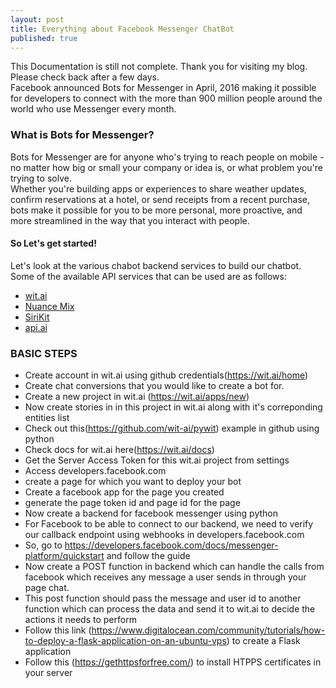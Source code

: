 ```yaml
---
layout: post
title: Everything about Facebook Messenger ChatBot
published: true
---
```


This Documentation is still not complete. Thank you for visiting my blog. Please check back after a few days.  
Facebook announced Bots for Messenger in April, 2016 making it possible for developers to connect with the more than 900 million people around the world who use Messenger every month.    
  
  
### What is Bots for Messenger?  
Bots for Messenger are for anyone who's trying to reach people on mobile - no matter how big or small your company or idea is, or what problem you're trying to solve.   
Whether you're building apps or experiences to share weather updates, confirm reservations at a hotel, or send receipts from a recent purchase, bots make it possible for you to be more personal, more proactive, and more streamlined in the way that you interact with people.
  

#### So Let's get started!  
Let's look at the various chabot backend services to build our chatbot.  
Some of the available API services that can be used are as follows:  
- [wit.ai](https://wit.ai/home)  
- [Nuance Mix](https://developer.nuance.com)  
- [SiriKit](https://developer.apple.com/sirikit/)  
- [api.ai](https://api.ai/)  

### BASIC STEPS  

- Create  account in wit.ai using github credentials(https://wit.ai/home)
- Create chat conversions that you would like to create a bot for.
- Create a new project in wit.ai (https://wit.ai/apps/new)
- Now create stories in in this project in wit.ai along with it's correponding entities list
- Check out this(https://github.com/wit-ai/pywit) example in github using python
- Check docs for wit.ai here(https://wit.ai/docs)
- Get the Server Access Token for this wit.ai project from settings
- Access developers.facebook.com
- create a page for which you want to deploy your bot
- Create a facebook app for the page you created
- generate the page token id and page id for the page
- Now create a backend for facebook messenger using python
- For Facebook to be able to connect to our backend, we need to verify our callback endpoint using webhooks in developers.facebook.com
- So, go to https://developers.facebook.com/docs/messenger-platform/quickstart and follow the guide
- Now create a POST function in backend which can handle the calls from facebook which receives any message a user sends in through your page chat.
- This post function should pass the message and user id to another function which can process the data and send it to wit.ai to decide the actions it needs to perform
- Follow this link (https://www.digitalocean.com/community/tutorials/how-to-deploy-a-flask-application-on-an-ubuntu-vps) to create a Flask application
- Follow this (https://gethttpsforfree.com/) to install HTPPS certificates in your server
